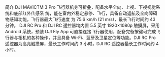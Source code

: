 简介
DJI MAVICTM 3 Pro 飞行器机身可折叠，配备水平全向、上视、下视视觉系统和底部红外传感系
统，能在室内外稳定悬停、飞行，具备自动返航及全向障碍物感知功能。飞行器最大飞行速度
为 75.6 km/h (21 m/s)，最长飞行时间约 43 分钟。
DJI RC Pro 和 DJI RC 遥控器均内置 5.5 英寸 1920×1080p 触摸屏，采用 Android 系统，预装
DJI Fly App 可直接连接飞行器使用，配备完备按键可完成飞行器与相机的各种操作，并且具备
Wi-Fi、蓝牙及卫星定位等功能。DJI RC Pro 遥控器为高亮触摸屏，最长工作时间约 3 小时，DJI
RC 遥控器最长工作时间约 4 小时。